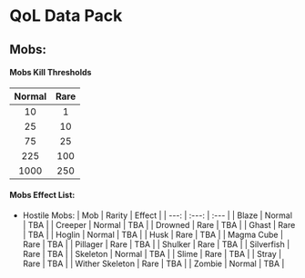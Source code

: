 # QoL Data Pack
## Mobs:
#### Mobs Kill Thresholds
| Normal | Rare |
| :---: | :---: |
| 10 | 1 |
| 25 | 10 |
| 75 | 25 |
| 225 | 100 |
| 1000 | 250 |

#### Mobs Effect List:
- Hostile Mobs:
| Mob | Rarity | Effect |
| ---: | :---: | :--- |
| Blaze | Normal | TBA |
| Creeper | Normal | TBA |
| Drowned | Rare | TBA |
| Ghast | Rare | TBA |
| Hoglin | Normal | TBA |
| Husk | Rare | TBA |
| Magma Cube | Rare | TBA |
| Pillager | Rare | TBA |
| Shulker | Rare | TBA |
| Silverfish | Rare | TBA |
| Skeleton | Normal | TBA |
| Slime | Rare | TBA |
| Stray | Rare | TBA |
| Wither Skeleton | Rare | TBA |
| Zombie | Normal | TBA |
